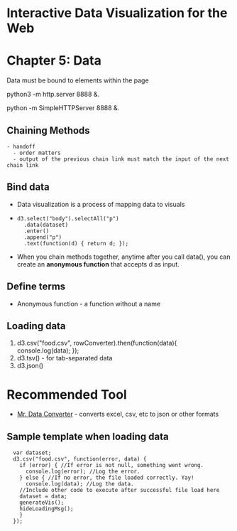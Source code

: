 # Interactive Data Visualization for the Web
# Chapter 5: Data

Data must be bound to elements within the page

python3 -m http.server 8888 &.

python -m SimpleHTTPServer 8888 &.

## Chaining Methods
    - handoff
      - order matters
      - output of the previous chain link must match the input of the next chain link

## Bind data
- Data visualization is a process of mapping data to visuals
- ```
  d3.select("body").selectAll("p")
    .data(dataset)
    .enter()
    .append("p")
    .text(function(d) { return d; });
  ```
- When you chain methods together, anytime after you
call data(), you can create an **anonymous function** that accepts d as input.

## Define terms
- Anonymous function - a function without a name
## Loading data
  1. d3.csv("food.csv", rowConverter).then(function(data){
        console.log(data);
    });
  2. d3.tsv() - for tab-separated data
  3. d3.json()

# Recommended Tool
- [Mr. Data Converter](https://shancarter.github.io/mr-data-converter/) - converts excel, csv, etc to json or other formats

## Sample template when loading data
```
  var dataset;
  d3.csv("food.csv", function(error, data) {
    if (error) { //If error is not null, something went wrong.
      console.log(error); //Log the error.
    } else { //If no error, the file loaded correctly. Yay!
      console.log(data); //Log the data.
    //Include other code to execute after successful file load here
    dataset = data;
    generateVis();
    hideLoadingMsg();
    }
  });
```
